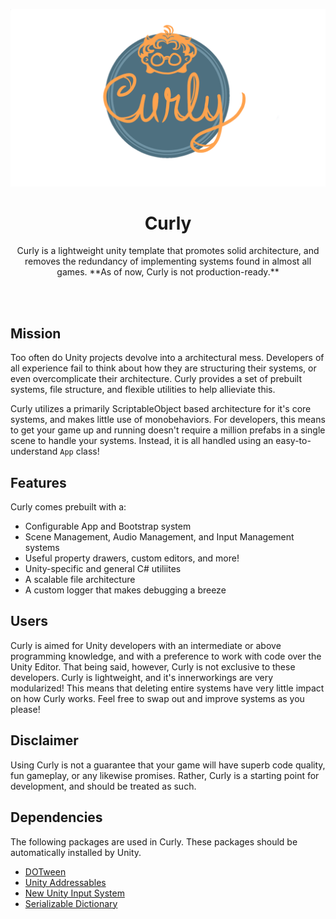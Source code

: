 ![Curly Logo](./docs/Images/logo_transparent.png)


<div align="center">
    <h1>Curly</h1>
    <p>
        Curly is a lightweight unity template that promotes solid architecture, and removes the redundancy of implementing systems found in almost all games. **As of now, Curly is not production-ready.**
    </p>
</div>

<br></br>

## Mission
Too often do Unity projects devolve into a architectural mess. Developers of all experience fail to think about how they are structuring their systems, or even overcomplicate their architecture. Curly provides a set of prebuilt systems, file structure, and flexible utilities to help allieviate this.

Curly utilizes a primarily ScriptableObject based architecture for it's core systems, and makes little use of monobehaviors. For developers, this means to get your game up and running doesn't require a million prefabs in a single scene to handle your systems. Instead, it is all handled using an easy-to-understand ```App``` class!

## Features
Curly comes prebuilt with a:
* Configurable App and Bootstrap system
* Scene Management, Audio Management, and Input Management systems
* Useful property drawers, custom editors, and more!
* Unity-specific and general C# utiliites
* A scalable file architecture
* A custom logger that makes debugging a breeze

## Users
Curly is aimed for Unity developers with an intermediate or above programming knowledge, and with a preference to work with code over the Unity Editor. That being said, however, Curly is not exclusive to these developers. Curly is lightweight, and it's innerworkings are very modularized! This means that deleting entire systems have very little impact on how Curly works. Feel free to swap out and improve systems as you please!

## Disclaimer
Using Curly is not a guarantee that your game will have superb code quality, fun gameplay, or any likewise promises. Rather, Curly is a starting point for development, and should be treated as such.

## Dependencies
The following packages are used in Curly. These packages should be automatically installed by Unity.
* [DOTween](https://assetstore.unity.com/packages/tools/animation/dotween-hotween-v2-27676)
* [Unity Addressables](https://docs.unity3d.com/Packages/com.unity.addressables@1.19/manual/index.html)
* [New Unity Input System](https://docs.unity3d.com/Packages/com.unity.inputsystem@1.5/manual/index.html)
* [Serializable Dictionary](https://assetstore.unity.com/packages/tools/integration/serializabledictionary-90477)
